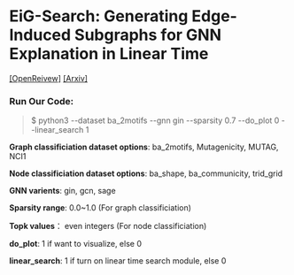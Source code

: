 # EiG-Search: Generating Edge-Induced Subgraphs for GNN Explanation in Linear Time 
[[OpenReivew]](https://openreview.net/forum?id=HO0g6cHVZx) [[Arxiv]]()

### Run Our Code:
> $ python3 --dataset ba_2motifs --gnn gin --sparsity 0.7 --do_plot 0 --linear_search 1

**Graph classificiation dataset options**: ba_2motifs, Mutagenicity, MUTAG, NCI1

**Node classificiation dataset options**: ba_shape, ba_communicity, trid_grid

**GNN varients**: gin, gcn, sage

**Sparsity range**: 0.0~1.0 (For graph classificiation)

**Topk values**： even integers (For node classificiation)

**do_plot**: 1 if want to visualize, else 0

**linear_search**: 1 if turn on linear time search module, else 0
